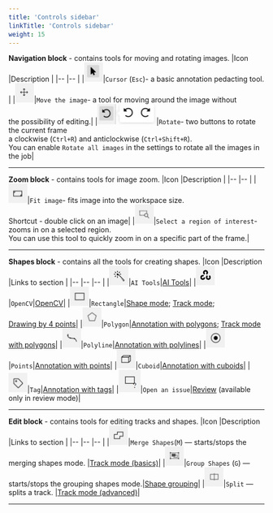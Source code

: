 ```yaml
---
title: 'Controls sidebar'
linkTitle: 'Controls sidebar'
weight: 15
---
```


**Navigation block** - contains tools for moving and rotating images.
|Icon |Description |
|-- |-- |
|![](/images/image148.jpg)|`Cursor` (`Esc`)- a basic annotation pedacting tool. |
|![](/images/image149.jpg)|`Move the image`- a tool for moving around the image without<br/> the possibility of editing.|
|![](/images/image102.jpg)|`Rotate`- two buttons to rotate the current frame<br/> a clockwise (`Ctrl+R`) and anticlockwise (`Ctrl+Shift+R`).<br/> You can enable `Rotate all images` in the settings to rotate all the images in the job|

---

**Zoom block** - contains tools for image zoom.
|Icon |Description |
|-- |-- |
|![](/images/image151.jpg)|`Fit image`- fits image into the workspace size.<br/> Shortcut - double click on an image|
|![](/images/image166.jpg)|`Select a region of interest`- zooms in on a selected region.<br/> You can use this tool to quickly zoom in on a specific part of the frame.|

---

**Shapes block** - contains all the tools for creating shapes.
|Icon |Description |Links to section |
|-- |-- |-- |
|![](/images/image189.jpg)|`AI Tools`|[AI Tools](/docs/for-users/user-guide/advanced/ai-tools/)|
|![](/images/image201.jpg)|`OpenCV`|[OpenCV](/docs/for-users/user-guide/advanced/opencv-tools/)|
|![](/images/image167.jpg)|`Rectangle`|[Shape mode](/docs/for-users/user-guide/basics/shape-mode-basics/); [Track mode](/docs/for-users/user-guide/basics/track-mode-basics/);<br/> [Drawing by 4 points](/docs/for-users/user-guide/advanced/annotation-with-rectangle-by-4-points/)|
|![](/images/image168.jpg)|`Polygon`|[Annotation with polygons](/docs/for-users/user-guide/advanced/annotation-with-polygons/); [Track mode with polygons](/docs/for-users/user-guide/advanced/annotation-with-polygons/track-mode-with-polygons/)|
|![](/images/image169.jpg)|`Polyline`|[Annotation with polylines](/docs/for-users/user-guide/advanced/annotation-with-polylines/)|
|![](/images/image170.jpg)|`Points`|[Annotation with points](/docs/for-users/user-guide/advanced/annotation-with-points/)|
|![](/images/image176.jpg)|`Cuboid`|[Annotation with cuboids](/docs/for-users/user-guide/advanced/annotation-with-cuboids/)|
|![](/images/image171.jpg)|`Tag`|[Annotation with tags](/docs/for-users/user-guide/advanced/annotation-with-tags/)|
|![](/images/image195.jpg)|`Open an issue`|[Review](/docs/for-users/user-guide/advanced/review/) (available only in review mode)|

---

**Edit block** - contains tools for editing tracks and shapes.
|Icon |Description |Links to section |
|-- |-- |-- |
|![](/images/image172.jpg)|`Merge Shapes`(`M`) — starts/stops the merging shapes mode. |[Track mode (basics)](/docs/for-users/user-guide/basics/track-mode-basics/)|
|![](/images/image173.jpg)|`Group Shapes` (`G`) — starts/stops the grouping shapes mode.|[Shape grouping](/docs/for-users/user-guide/advanced/shape-grouping/)|
|![](/images/image174.jpg)|`Split` — splits a track. |[Track mode (advanced)](/docs/for-users/user-guide/advanced/track-mode-advanced/)|

---

